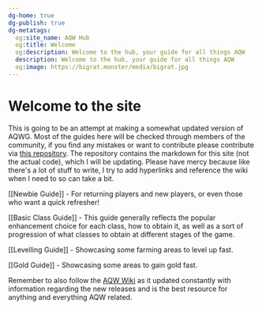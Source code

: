 ```yaml
---
dg-home: true
dg-publish: true
dg-metatags:
  og:site_name: AQW Hub
  og:title: Welcome
  og:description: Welcome to the hub, your guide for all things AQW
  description: Welcome to the hub, your guide for all things AQW
  og:image: https://bigrat.monster/media/bigrat.jpg
---
```

# Welcome to the site

This is going to be an attempt at making a somewhat updated version of AQWG. Most of the guides here will be checked through members of the community, if you find any mistakes or want to contribute please contribute via [this repository](https://github.com/Shell1010/AQW-md). The repository contains the markdown for this site (not the actual code), which I will be updating. Please have mercy because like there's a lot of stuff to write, I try to add hyperlinks and reference the wiki when I need to so can take a bit.

[[Newbie Guide]] - For returning players and new players, or even those who want a quick refresher!

[[Basic Class Guide]] - This guide generally reflects the popular enhancement choice for each class, how to obtain it, as well as a sort of progression of what classes to obtain at different stages of the game.

[[Levelling Guide]] - Showcasing some farming areas to level up fast.

[[Gold Guide]] - Showcasing some areas to gain gold fast.

Remember to also follow the [AQW Wiki](http://aqwwiki.wikidot.com/) as it updated constantly with information regarding the new releases and is the best resource for anything and everything AQW related.